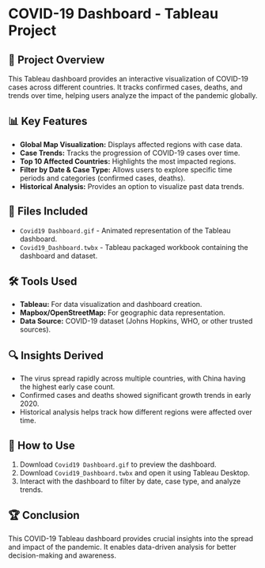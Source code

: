 # COVID-19 Dashboard - Tableau Project

## 📌 Project Overview
This Tableau dashboard provides an interactive visualization of COVID-19 cases across different countries. It tracks confirmed cases, deaths, and trends over time, helping users analyze the impact of the pandemic globally.

## 📊 Key Features
- **Global Map Visualization:** Displays affected regions with case data.
- **Case Trends:** Tracks the progression of COVID-19 cases over time.
- **Top 10 Affected Countries:** Highlights the most impacted regions.
- **Filter by Date & Case Type:** Allows users to explore specific time periods and categories (confirmed cases, deaths).
- **Historical Analysis:** Provides an option to visualize past data trends.

## 📂 Files Included
- `Covid19 Dashboard.gif` - Animated representation of the Tableau dashboard.
- `Covid19_Dashboard.twbx` - Tableau packaged workbook containing the dashboard and dataset.

## 🛠️ Tools Used
- **Tableau:** For data visualization and dashboard creation.
- **Mapbox/OpenStreetMap:** For geographic data representation.
- **Data Source:** COVID-19 dataset (Johns Hopkins, WHO, or other trusted sources).

## 🔍 Insights Derived
- The virus spread rapidly across multiple countries, with China having the highest early case count.
- Confirmed cases and deaths showed significant growth trends in early 2020.
- Historical analysis helps track how different regions were affected over time.

## 🚀 How to Use
1. Download `Covid19 Dashboard.gif` to preview the dashboard.
2. Download `Covid19_Dashboard.twbx` and open it using Tableau Desktop.
3. Interact with the dashboard to filter by date, case type, and analyze trends.

## 🏆 Conclusion
This COVID-19 Tableau dashboard provides crucial insights into the spread and impact of the pandemic. It enables data-driven analysis for better decision-making and awareness.

